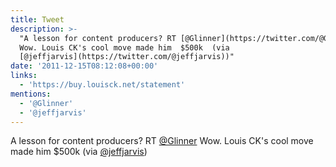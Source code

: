 ```yaml
---
title: Tweet
description: >-
  "A lesson for content producers? RT [@Glinner](https://twitter.com/@Glinner)
  Wow. Louis CK's cool move made him  $500k  (via
  [@jeffjarvis](https://twitter.com/@jeffjarvis))"
date: '2011-12-15T08:12:08+00:00'
links:
  - 'https://buy.louisck.net/statement'
mentions:
  - '@Glinner'
  - '@jeffjarvis'
---
```

A lesson for content producers? RT [@Glinner](https://twitter.com/@Glinner) Wow. Louis CK's cool move made him  $500k  (via [@jeffjarvis](https://twitter.com/@jeffjarvis))
